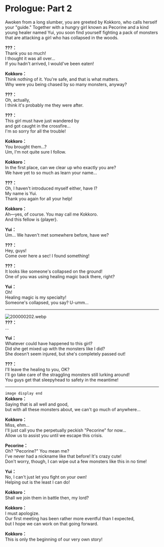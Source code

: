 # Prologue: Part 2
Awoken from a long slumber, you are greeted by Kokkoro, who calls herself your \"guide.\" Together with a hungry girl known as Pecorine and a kind young healer named Yui, you soon find yourself fighting a pack of monsters that are attacking a girl who has collapsed in the woods.
  
**???：**  
Thank you so much!  
I thought it was all over...  
If you hadn't arrived, I would've been eaten!  
  
**Kokkoro：**  
Think nothing of it. You're safe, and that is what matters.  
Why were you being chased by so many monsters, anyway?  
  
**???：**  
Oh, actually,  
I think it's probably me they were after.  
  
**???：**  
This girl must have just wandered by  
and got caught in the crossfire...  
I'm so sorry for all the trouble!  
  
**Kokkoro：**  
You brought them...?  
Um, I'm not quite sure I follow.  
  
**Kokkoro：**  
In the first place, can we clear up who exactly you are?  
We have yet to so much as learn your name...  
  
**???：**  
Oh, I haven't introduced myself either, have I?  
My name is Yui.  
Thank you again for all your help!  
  
**Kokkoro：**  
Ah—yes, of course. You may call me Kokkoro.  
And this fellow is {player}.  
  
**Yui：**  
Um... We haven't met somewhere before, have we?  
  
**???：**  
Hey, guys!  
Come over here a sec! I found something!  
  
**???：**  
It looks like someone's collapsed on the ground!  
One of you was using healing magic back there, right?  
  
**Yui：**  
Oh!  
 Healing magic is my specialty!  
Someone's collapsed, you say? U-umm...  
  

---  
  
![200000202.webp](https://redive.estertion.win/card/story/200000202.webp)  
**???：**  
...  
  
**Yui：**  
Whatever could have happened to this girl?  
Did she get mixed up with the monsters like I did?  
She doesn't seem injured, but she's completely passed out!  
  
**???：**  
I'll leave the healing to you, OK?  
I'll go take care of the straggling monsters still lurking around!  
You guys get that sleepyhead to safety in the meantime!  
  

---  
  
`image display end`  
**Kokkoro：**  
Saying that is all well and good,  
but with all these monsters about, we can't go much of anywhere...  
  
**Kokkoro：**  
Miss, ehm...  
I'll just call you the perpetually peckish "Pecorine" for now...  
Allow us to assist you until we escape this crisis.  
  
**Pecorine：**  
Oh? "Pecorine?" You mean me?  
I've never had a nickname like that before! It's crazy cute!  
Don't worry, though, I can wipe out a few monsters like this in no time!  
  
**Yui：**  
No, I can't just let you fight on your own!  
Helping out is the least I can do!  
  
**Kokkoro：**  
Shall we join them in battle then, my lord?  
  
**Kokkoro：**  
I must apologize.  
Our first meeting has been rather more eventful than I expected,  
but I hope we can work on that going forward.  
  
**Kokkoro：**  
This is only the beginning of our very own story!  
